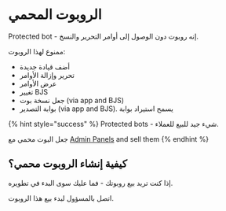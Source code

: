 # الروبوت المحمي

Protected bot - إنه روبوت دون الوصول إلى أوامر التحرير والنسخ.

ممنوع لهذا الروبوت:

* أضف قيادة جديدة
* تحرير وإزالة الأوامر
* عرض الأوامر
* تغيير BJS
* جعل نسخة بوت \(via app and BJS\)
* بوابة التصدير \(via app and BJS\).
يسمح استيراد بوابة

{% hint style="success" %}
Protected bots - شيء جيد للبيع للعملاء.

جعل البوت محمي مع
[Admin Panels](https://help.bots.business/scenarios-and-bjs/admin-panel) and sell them
{% endhint %}

## كيفية إنشاء الروبوت محمي؟

إذا كنت تريد بيع روبوتك - فما عليك سوى البدء في تطويره.

اتصل بالمسؤول لبدء بيع هذا الروبوت.

